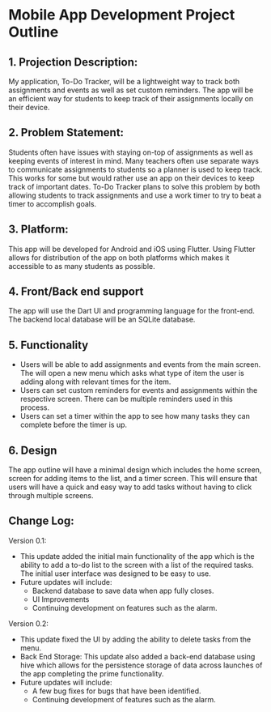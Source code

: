 # Mobile App Development Project Outline

## 1. Projection Description:
My application, To-Do Tracker, will be a lightweight way to track both assignments and events as well as set custom reminders. The app will be an efficient way for students to keep track of their assignments locally on their device.

## 2. Problem Statement:
Students often have issues with staying on-top of assignments as well as keeping events of interest in mind. Many teachers often use separate ways to communicate assignments to students so a planner is used to keep track. This works for some but would rather use an app on their devices to keep track of important dates. To-Do Tracker plans to solve this problem by both allowing students to track assignments and use a work timer to try to beat a timer to accomplish goals.

## 3. Platform:
This app will be developed for Android and iOS using Flutter. Using Flutter allows for distribution of the app on both platforms which makes it accessible to as many students as possible.

## 4. Front/Back end support
The app will use the Dart UI and programming language for the front-end. The backend local database will be an SQLite database.

## 5. Functionality
- Users will be able to add assignments and events from the main screen. The will open a new menu which asks what type of item the user is adding along with relevant times for the item.
- Users can set custom reminders for events and assignments within the respective screen. There can be multiple reminders used in this process.
- Users can set a timer within the app to see how many tasks they can complete before the timer is up.

## 6. Design
The app outline will have a minimal design which includes the home screen, screen for adding items to the list, and a timer screen. This will ensure that users will have a quick and easy way to add tasks without having to click through multiple screens.

## Change Log:
Version 0.1:
- This update added the initial main functionality of the app which is the ability to add a to-do list to the screen with a list of the required tasks. The initial user interface was designed to be easy to use.
- Future updates will include:
  - Backend database to save data when app fully closes.
  - UI Improvements
  - Continuing development on features such as the alarm.

Version 0.2:
- This update fixed the UI by adding the ability to delete tasks from the menu.
- Back End Storage: This update also added a back-end database using hive which allows for the persistence storage of data across launches of the app completing the prime functionality.
- Future updates will include:
  - A few bug fixes for bugs that have been identified.
  - Continuing development of features such as the alarm.
